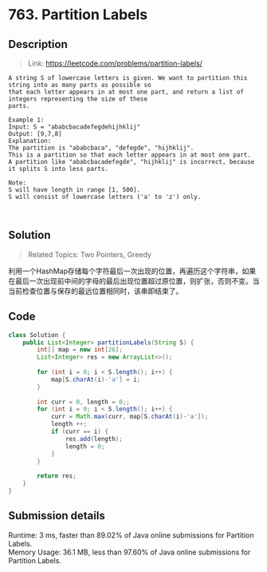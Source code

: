# 763. Partition Labels

## Description

> Link: https://leetcode.com/problems/partition-labels/

```
A string S of lowercase letters is given. We want to partition this string into as many parts as possible so 
that each letter appears in at most one part, and return a list of integers representing the size of these
parts.

Example 1:
Input: S = "ababcbacadefegdehijhklij"
Output: [9,7,8]
Explanation:
The partition is "ababcbaca", "defegde", "hijhklij".
This is a partition so that each letter appears in at most one part.
A partition like "ababcbacadefegde", "hijhklij" is incorrect, because it splits S into less parts.

Note:
S will have length in range [1, 500].
S will consist of lowercase letters ('a' to 'z') only.



```


## Solution

> Related Topics: Two Pointers, Greedy


利用一个HashMap存储每个字符最后一次出现的位置，再遍历这个字符串，如果在最后一次出现前中间的字母的最后出现位置超过原位置，则扩张，否则不变。当当前检查位置与保存的最远位置相同时，该串即结束了。


## Code

```java
class Solution {
    public List<Integer> partitionLabels(String S) {
        int[] map = new int[26];
        List<Integer> res = new ArrayList<>();
        
        for (int i = 0; i < S.length(); i++) {
            map[S.charAt(i)-'a'] = i;
        }
        
        int curr = 0, length = 0;;
        for (int i = 0; i < S.length(); i++) {
            curr = Math.max(curr, map[S.charAt(i)-'a']);
            length ++;
            if (curr == i) {
                res.add(length);
                length = 0;
            }
        }
        
        return res;
    }
}
```


## Submission details
Runtime: 3 ms, faster than 89.02% of Java online submissions for Partition Labels.<br>
Memory Usage: 36.1 MB, less than 97.60% of Java online submissions for Partition Labels.
